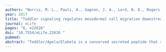 ```yaml
---
authors: "Norris, M. L., Pauli, A., Gagnon, J. A., Lord, N. D., Rogers, K. W., Mosimann, C., Zon, L. I., Schier, A. F."
year: 2017
title: "Toddler signaling regulates mesodermal cell migration downstream of Nodal signaling"
journal: eLife
pages: "6, e22626"
doi: "10.7554/eLife.22626 "
pubmed: 
abstract: "Toddler/Apela/Elabela is a conserved secreted peptide that regulates mesendoderm development during zebrafish gastrulation. Two non-exclusive models have been proposed to explain Toddler function. The ‘specification model’ postulates that Toddler signaling enhances Nodal signaling to properly specify endoderm, whereas the ‘migration model’ posits that Toddler signaling regulates mesendodermal cell migration downstream of Nodal signaling. Here, we test key predictions of both models. We find that in toddler mutants Nodal signaling is initially normal and increasing endoderm specification does not rescue mesendodermal cell migration. Mesodermal cell migration defects in toddler mutants result from a decrease in animal pole- directed migration and are independent of endoderm. Conversely, endodermal cell migration defects are dependent on a Cxcr4a-regulated tether of the endoderm to mesoderm. These results suggest that Toddler signaling regulates mesodermal cell migration downstream of Nodal signaling and indirectly affects endodermal cell migration via Cxcr4a-signaling."
---
```

